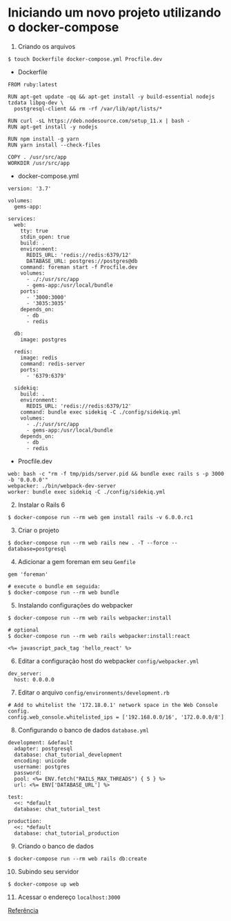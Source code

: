 # Iniciando um novo projeto utilizando o docker-compose

1. Criando os arquivos

```
$ touch Dockerfile docker-compose.yml Procfile.dev
```

* Dockerfile

```
FROM ruby:latest

RUN apt-get update -qq && apt-get install -y build-essential nodejs tzdata libpq-dev \
  postgresql-client && rm -rf /var/lib/apt/lists/*

RUN curl -sL https://deb.nodesource.com/setup_11.x | bash -
RUN apt-get install -y nodejs

RUN npm install -g yarn
RUN yarn install --check-files

COPY . /usr/src/app
WORKDIR /usr/src/app
```

* docker-compose.yml

```
version: '3.7'

volumes:
  gems-app:

services:
  web:
    tty: true
    stdin_open: true
    build: .
    environment:
      REDIS_URL: 'redis://redis:6379/12'
      DATABASE_URL: postgres://postgres@db
    command: foreman start -f Procfile.dev
    volumes:
      - ./:/usr/src/app
      - gems-app:/usr/local/bundle
    ports:
      - '3000:3000'
      - '3035:3035'
    depends_on:
      - db
      - redis

  db:
    image: postgres

  redis:
    image: redis
    command: redis-server
    ports:
      - '6379:6379'

  sidekiq:
    build: .
    environment:
      REDIS_URL: 'redis://redis:6379/12'
    command: bundle exec sidekiq -C ./config/sidekiq.yml
    volumes:
      - ./:/usr/src/app
      - gems-app:/usr/local/bundle
    depends_on:
      - db
      - redis
```

* Procfile.dev

```
web: bash -c "rm -f tmp/pids/server.pid && bundle exec rails s -p 3000 -b '0.0.0.0'"
webpacker: ./bin/webpack-dev-server
worker: bundle exec sidekiq -C ./config/sidekiq.yml
```

2. Instalar o Rails 6

```
$ docker-compose run --rm web gem install rails -v 6.0.0.rc1
```

3. Criar o projeto

```
$ docker-compose run --rm web rails new . -T --force --database=postgresql
```

4. Adicionar a gem foreman em seu `Gemfile`

```
gem 'foreman'

# execute o bundle em seguida:
$ docker-compose run --rm web bundle
```

5. Instalando configurações do webpacker

```
$ docker-compose run --rm web rails webpacker:install

# optional
$ docker-compose run --rm web rails webpacker:install:react

<%= javascript_pack_tag 'hello_react' %>
```

6. Editar a configuração host do webpacker `config/webpacker.yml`

```
dev_server:
  host: 0.0.0.0
```

7. Editar o arquivo `config/environments/development.rb`

```
# Add to whitelist the '172.18.0.1' network space in the Web Console config.
config.web_console.whitelisted_ips = ['192.168.0.0/16', '172.0.0.0/8']
```

8. Configurando o banco de dados `database.yml`

```
development: &default
  adapter: postgresql
  database: chat_tutorial_development
  encoding: unicode
  username: postgres
  password:
  pool: <%= ENV.fetch("RAILS_MAX_THREADS") { 5 } %>
  url: <%= ENV['DATABASE_URL'] %>

test:
  <<: *default
  database: chat_tutorial_test

production:
  <<: *default
  database: chat_tutorial_production
```

9. Criando o banco de dados

```
$ docker-compose run --rm web rails db:create
```

10. Subindo seu servidor

```
$ docker-compose up web
```

11. Acessar o endereço `localhost:3000`


[Referência](https://gist.github.com/erdostom/5dd400cbba17d44b52b2f74b038fcb85)
